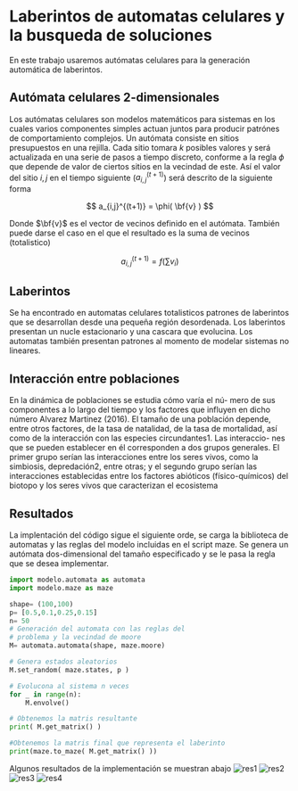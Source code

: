 # Laberintos de automatas celulares y la busqueda de soluciones

En este trabajo usaremos autómatas celulares para la generación automática de laberintos.

## Autómata celulares 2-dimensionales
Los autómatas celulares son modelos matemáticos para sistemas en los cuales varios componentes simples actuan juntos para producir patrónes de comportamiento complejos. 
Un autómata consiste en sitios presupuestos en una rejilla. Cada sitio tomara $k$ posibles valores y será actualizada en una serie de pasos a tiempo discreto, conforme a la regla $\phi$ que depende de valor de ciertos sitios en la vecindad de este. Así el valor del sitio $i,j$ en el tiempo siguiente ($a_{i,j}^{(t+1)}$) será descrito de la siguiente forma

$$ a_{i,j}^{(t+1)} = \phi( \bf{v} ) $$

Donde $\bf{v}$ es el vector de vecinos definido en el autómata. También puede darse el caso en el que el resultado es la suma de vecinos (totalistico)

$$ a_{i,j}^{(t+1)} = f( \sum v_i ) $$

## Laberintos
Se ha encontrado en automatas celulares totalisticos patrones de laberintos que se desarrollan desde una pequeña región desordenada. Los laberintos presentan un nucle estacionario y una cascara que evolucina. 
Los automatas también presentan patrones al momento de modelar sistemas no lineares.

## Interacción entre poblaciones
En la dinámica de poblaciones se estudia cómo varía el nú- mero de sus componentes a lo largo del tiempo y los factores que influyen en dicho número Alvarez Martinez (2016).
El tamaño de una población depende, entre otros factores, de la tasa de natalidad, de la tasa de mortalidad, así como de la interacción con las especies circundantes1. Las interaccio- nes que se pueden establecer en él corresponden a dos grupos generales. El primer grupo serían las interacciones entre los seres vivos, como la simbiosis, depredación2, entre otras; y el segundo grupo serían las interacciones establecidas entre los factores abióticos (físico-químicos) del biotopo y los seres vivos que caracterizan el ecosistema

## Resultados
La implentación del código sigue el siguiente orde, se carga la biblioteca de automatas y las reglas del modelo incluidas en el script maze. Se genera un autómata dos-dimensional del tamaño especificado y se le pasa la regla que se desea implementar.

```python
import modelo.automata as automata
import modelo.maze as maze

shape= (100,100)
p= [0.5,0.1,0.25,0.15]
n= 50
# Generación del automata con las reglas del 
# problema y la vecindad de moore
M= automata.automata(shape, maze.moore)

# Genera estados aleatorios
M.set_random( maze.states, p )

# Evolucona al sistema n veces
for _ in range(n):
    M.envolve()

# Obtenemos la matris resultante
print( M.get_matrix() )

#Obtenemos la matris final que representa el laberinto
print(maze.to_maze( M.get_matrix() ))
```

Algunos resultados de la implementación se muestran abajo
![res1](./src/img/R1_M.png "Estados colocados de forma aleatoria")
![res2](./src/img/R2_M.png "Resultados después de 50 iteraciones")
![res3](./src/img/R3_M.png "Resultados después de 100 iteraciones")
![res4](./src/img/R4_M.png "Laberinto generado")
